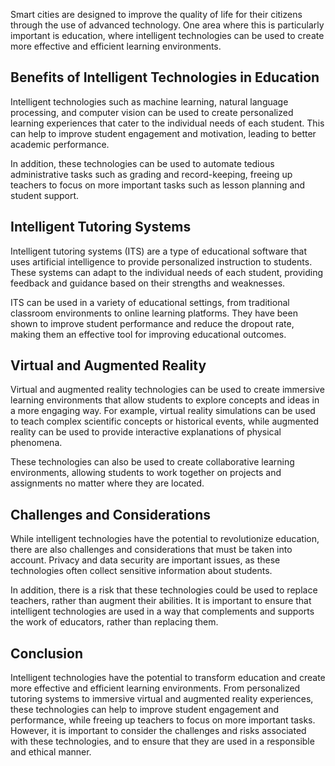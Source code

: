 
Smart cities are designed to improve the quality of life for their citizens through the use of advanced technology. One area where this is particularly important is education, where intelligent technologies can be used to create more effective and efficient learning environments.

Benefits of Intelligent Technologies in Education
-------------------------------------------------

Intelligent technologies such as machine learning, natural language processing, and computer vision can be used to create personalized learning experiences that cater to the individual needs of each student. This can help to improve student engagement and motivation, leading to better academic performance.

In addition, these technologies can be used to automate tedious administrative tasks such as grading and record-keeping, freeing up teachers to focus on more important tasks such as lesson planning and student support.

Intelligent Tutoring Systems
----------------------------

Intelligent tutoring systems (ITS) are a type of educational software that uses artificial intelligence to provide personalized instruction to students. These systems can adapt to the individual needs of each student, providing feedback and guidance based on their strengths and weaknesses.

ITS can be used in a variety of educational settings, from traditional classroom environments to online learning platforms. They have been shown to improve student performance and reduce the dropout rate, making them an effective tool for improving educational outcomes.

Virtual and Augmented Reality
-----------------------------

Virtual and augmented reality technologies can be used to create immersive learning environments that allow students to explore concepts and ideas in a more engaging way. For example, virtual reality simulations can be used to teach complex scientific concepts or historical events, while augmented reality can be used to provide interactive explanations of physical phenomena.

These technologies can also be used to create collaborative learning environments, allowing students to work together on projects and assignments no matter where they are located.

Challenges and Considerations
-----------------------------

While intelligent technologies have the potential to revolutionize education, there are also challenges and considerations that must be taken into account. Privacy and data security are important issues, as these technologies often collect sensitive information about students.

In addition, there is a risk that these technologies could be used to replace teachers, rather than augment their abilities. It is important to ensure that intelligent technologies are used in a way that complements and supports the work of educators, rather than replacing them.

Conclusion
----------

Intelligent technologies have the potential to transform education and create more effective and efficient learning environments. From personalized tutoring systems to immersive virtual and augmented reality experiences, these technologies can help to improve student engagement and performance, while freeing up teachers to focus on more important tasks. However, it is important to consider the challenges and risks associated with these technologies, and to ensure that they are used in a responsible and ethical manner.
